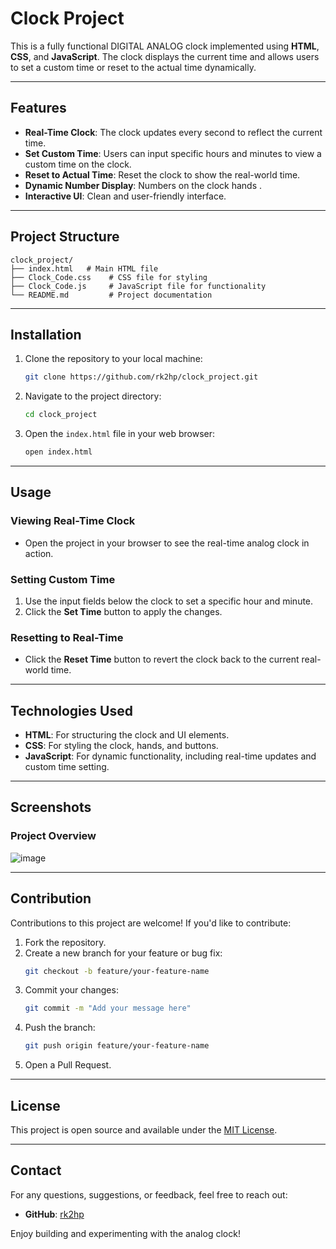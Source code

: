 # Clock Project

This is a fully functional DIGITAL ANALOG clock implemented using **HTML**, **CSS**, and **JavaScript**. The clock displays the current time and allows users to set a custom time or reset to the actual time dynamically.

---

## Features

- **Real-Time Clock**: The clock updates every second to reflect the current time.
- **Set Custom Time**: Users can input specific hours and minutes to view a custom time on the clock.
- **Reset to Actual Time**: Reset the clock to show the real-world time.
- **Dynamic Number Display**: Numbers on the clock hands .
- **Interactive UI**: Clean and user-friendly interface.

---

## Project Structure

```
clock_project/
├── index.html   # Main HTML file
├── Clock_Code.css    # CSS file for styling
├── Clock_Code.js     # JavaScript file for functionality
└── README.md         # Project documentation
```

---

## Installation

1. Clone the repository to your local machine:
   ```bash
   git clone https://github.com/rk2hp/clock_project.git
   ```

2. Navigate to the project directory:
   ```bash
   cd clock_project
   ```

3. Open the `index.html` file in your web browser:
   ```bash
   open index.html
   ```

---

## Usage

### Viewing Real-Time Clock
- Open the project in your browser to see the real-time analog clock in action.

### Setting Custom Time
1. Use the input fields below the clock to set a specific hour and minute.
2. Click the **Set Time** button to apply the changes.

### Resetting to Real-Time
- Click the **Reset Time** button to revert the clock back to the current real-world time.

---

## Technologies Used

- **HTML**: For structuring the clock and UI elements.
- **CSS**: For styling the clock, hands, and buttons.
- **JavaScript**: For dynamic functionality, including real-time updates and custom time setting.

---

## Screenshots

### Project Overview
![image](https://github.com/user-attachments/assets/10280e0c-6fd5-4f04-983f-ef5ce287677f)


---

## Contribution

Contributions to this project are welcome! If you'd like to contribute:

1. Fork the repository.
2. Create a new branch for your feature or bug fix:
   ```bash
   git checkout -b feature/your-feature-name
   ```
3. Commit your changes:
   ```bash
   git commit -m "Add your message here"
   ```
4. Push the branch:
   ```bash
   git push origin feature/your-feature-name
   ```
5. Open a Pull Request.

---

## License

This project is open source and available under the [MIT License](LICENSE).

---

## Contact

For any questions, suggestions, or feedback, feel free to reach out:

- **GitHub**: [rk2hp](https://github.com/rk2hp)

Enjoy building and experimenting with the analog clock!
